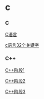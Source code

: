 # c

### C

<a href="c/c.md">C语言</a>

<a href="c/c语言32个关键字.pdf">c语言32个关键字</a>

### C++

<a href="c++/C++阶段1">C++阶段1</a>

<a href="c++/C++阶段1">C++阶段2</a>

<a href="c++/C++阶段1">C++阶段3</a>

